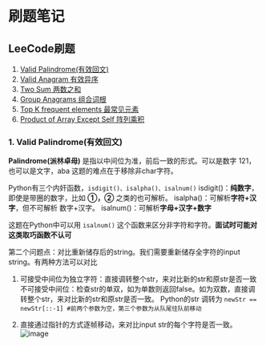 # 刷题笔记
## LeeCode刷题

1. [Valid Palindrome(有效回文)](#table1)
2. [Valid Anagram 有效异序](#table2)
3. [Two Sum 两数之和](#table3)
4. [Group Anagrams 组合词根](#table4)
5. [Top K frequent elements 最常见元素](#table5)
6. [Product of Array Except Self 阵列乘积](#table6)

### <a id= "table1"> 1. Valid Palindrome(有效回文) </a>

**Palindrome(派林卓母)** 是指以中间位为准，前后一致的形式。可以是数字 121， 也可以是文字，aba
这题的难点在于移除非char字符。

Python有三个内奸函数，`isdigit()、isalpha()、isalnum()` 
isdigit()：**纯数字**，即使是带圈的数字，比如 **①，②** 之类的也可解析。
isalpha()：可解析**字符+汉字**，但不可解析 数字+汉字。
isalnum()：可解析**字母+汉字+数字**

这题在Python中可以用 `isalnum()` 这个函数来区分非字符和字符。**面试时可能对这类取巧函数不认可**

第二个问题点：对比重新储存后的string。我们需要重新储存全字符的input string。有两种方法可以对比
1. 可接受中间位为独立字符：直接调转整个str，来对比新的str和原str是否一致
   不可接受中间位：检查str的单双，如为单数则返回false。如为双数，直接调转整个str，来对比新的str和原str是否一致。
   Python的str 调转为 `newStr == newStr[::-1] #前两个参数为空，第三个参数为从队尾往队前移动`

2. 直接通过指针的方式逐帧移动，来对比input str的每个字符是否一致。
   ![image](https://github.com/heqikun85/Code_Note/blod/main/20231231154431.png)